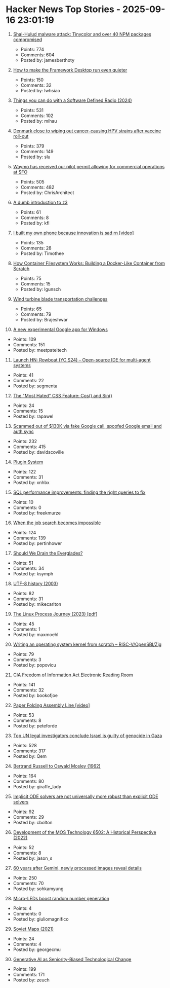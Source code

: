 # Hacker News Top Stories - 2025-09-16 23:01:19

1. [Shai-Hulud malware attack: Tinycolor and over 40 NPM packages compromised](https://www.stepsecurity.io/blog/ctrl-tinycolor-and-40-npm-packages-compromised)
   - Points: 774
   - Comments: 604
   - Posted by: jamesberthoty

2. [How to make the Framework Desktop run even quieter](https://noctua.at/en/how-to-make-the-framework-desktop-run-even-quieter)
   - Points: 150
   - Comments: 32
   - Posted by: lwhsiao

3. [Things you can do with a Software Defined Radio (2024)](https://blinry.org/50-things-with-sdr/)
   - Points: 531
   - Comments: 102
   - Posted by: mihau

4. [Denmark close to wiping out cancer-causing HPV strains after vaccine roll-out](https://www.gavi.org/vaccineswork/denmark-close-wiping-out-leading-cancer-causing-hpv-strains-after-vaccine-roll-out)
   - Points: 379
   - Comments: 149
   - Posted by: slu

5. [Waymo has received our pilot permit allowing for commercial operations at SFO](https://waymo.com/blog/#short-all-systems-go-at-sfo-waymo-has-received-our-pilot-permit)
   - Points: 505
   - Comments: 482
   - Posted by: ChrisArchitect

6. [A dumb introduction to z3](https://asibahi.github.io/thoughts/a-gentle-introduction-to-z3/)
   - Points: 61
   - Comments: 8
   - Posted by: kfl

7. [I built my own phone because innovation is sad rn [video]](https://www.youtube.com/watch?v=qy_9w_c2ub0)
   - Points: 135
   - Comments: 28
   - Posted by: Timothee

8. [How Container Filesystem Works: Building a Docker-Like Container from Scratch](https://labs.iximiuz.com/tutorials/container-filesystem-from-scratch)
   - Points: 75
   - Comments: 15
   - Posted by: lgunsch

9. [Wind turbine blade transportation challenges](https://spectrum.ieee.org/wind-turbine-blade-transport-plane)
   - Points: 65
   - Comments: 79
   - Posted by: Brajeshwar

10. [A new experimental Google app for Windows](https://blog.google/products/search/google-app-windows-labs/)
   - Points: 109
   - Comments: 151
   - Posted by: meetpateltech

11. [Launch HN: Rowboat (YC S24) – Open-source IDE for multi-agent systems](https://github.com/rowboatlabs/rowboat)
   - Points: 41
   - Comments: 22
   - Posted by: segmenta

12. [The "Most Hated" CSS Feature: Cos() and Sin()](https://css-tricks.com/the-most-hated-css-feature-cos-and-sin/)
   - Points: 24
   - Comments: 15
   - Posted by: rapawel

13. [Scammed out of $130K via fake Google call, spoofed Google email and auth sync](https://bewildered.substack.com/p/i-was-scammed-out-of-130000-and-google)
   - Points: 232
   - Comments: 415
   - Posted by: davidscoville

14. [Plugin System](https://iina.io/plugins/)
   - Points: 122
   - Comments: 31
   - Posted by: xnhbx

15. [SQL performance improvements: finding the right queries to fix](https://ohdear.app/news-and-updates/sql-performance-improvements-finding-the-right-queries-to-fix-part-1)
   - Points: 10
   - Comments: 0
   - Posted by: freekmurze

16. [When the job search becomes impossible](https://www.jeffwofford.com/wp/?p=2240)
   - Points: 124
   - Comments: 139
   - Posted by: pertinhower

17. [Should We Drain the Everglades?](https://rabbitcavern.substack.com/p/should-we-drain-the-everglades)
   - Points: 51
   - Comments: 34
   - Posted by: ksymph

18. [UTF-8 history (2003)](https://doc.cat-v.org/bell_labs/utf-8_history)
   - Points: 82
   - Comments: 31
   - Posted by: mikecarlton

19. [The Linux Process Journey (2023) [pdf]](https://thelearningjourneyebooks.com/wp-content/uploads/2023/09/TheLinuxProcessJourney_v6_Sep2023.pdf)
   - Points: 45
   - Comments: 1
   - Posted by: maxmoehl

20. [Writing an operating system kernel from scratch – RISC-V/OpenSBI/Zig](https://popovicu.com/posts/writing-an-operating-system-kernel-from-scratch/)
   - Points: 79
   - Comments: 3
   - Posted by: popovicu

21. [CIA Freedom of Information Act Electronic Reading Room](https://www.cia.gov/readingroom)
   - Points: 141
   - Comments: 32
   - Posted by: bookofjoe

22. [Paper Folding Assembly Line [video]](https://www.youtube.com/watch?v=XhUuhl9iWpQ)
   - Points: 53
   - Comments: 8
   - Posted by: peteforde

23. [Top UN legal investigators conclude Israel is guilty of genocide in Gaza](https://www.middleeasteye.net/news/un-concludes-israel-guilty-genocide-gaza)
   - Points: 528
   - Comments: 317
   - Posted by: Qem

24. [Bertrand Russell to Oswald Mosley (1962)](https://lettersofnote.com/2016/02/02/every-ounce-of-my-energy/)
   - Points: 164
   - Comments: 80
   - Posted by: giraffe_lady

25. [Implicit ODE solvers are not universally more robust than explicit ODE solvers](https://www.stochasticlifestyle.com/implicit-ode-solvers-are-not-universally-more-robust-than-explicit-ode-solvers-or-why-no-ode-solver-is-best/)
   - Points: 92
   - Comments: 29
   - Posted by: cbolton

26. [Development of the MOS Technology 6502: A Historical Perspective (2022)](https://www.EmbeddedRelated.com/showarticle/1453.php)
   - Points: 52
   - Comments: 8
   - Posted by: jason_s

27. [60 years after Gemini, newly processed images reveal details](https://arstechnica.com/space/2025/09/60-years-after-gemini-newly-processed-images-reveal-incredible-details/)
   - Points: 250
   - Comments: 70
   - Posted by: sohkamyung

28. [Micro-LEDs boost random number generation](https://discovery.kaust.edu.sa/en/article/25936/micro-leds-boost-random-number-generation/)
   - Points: 4
   - Comments: 0
   - Posted by: giuliomagnifico

29. [Soviet Maps (2021)](https://twitter.com/LindyScience/status/1413532678318612482)
   - Points: 24
   - Comments: 4
   - Posted by: georgecmu

30. [Generative AI as Seniority-Biased Technological Change](https://papers.ssrn.com/sol3/papers.cfm?abstract_id=5425555)
   - Points: 199
   - Comments: 171
   - Posted by: zeuch

